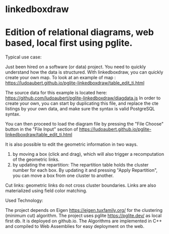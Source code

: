 # linkedboxdraw

# Edition of relational diagrams, web based, local first using pglite. 

Typical use case:

Just been hired on a software (or data) project. You need to quickly understand how the data is structured. With linkedboxdraw, you can quickly create your own map.
To look at an example of map : https://ludoaubert.github.io/pglite-linkedboxdraw/table_edit_ti.html

The source data for this example is located here:
https://github.com/ludoaubert/pglite-linkedboxdraw/diagdata.js
In order to create your own, you can start by duplicating this file, and replace the cte listings by your own data, and make sure the syntax is valid PostgreSQL syntax.

You can then proceed to load the diagram file by pressing the "File Choose" button in the "File Input" section of https://ludoaubert.github.io/pglite-linkedboxdraw/table_edit_ti.html

It is also possible to edit the geometric information in two ways.
1) by moving a box (click and drag), which will also trigger a recomputation of the geometric links.
2) by updating the repartition: The repartition table holds the cluster number for each box. By updating it and pressing "Apply Repartition", you can move a box from one cluster to another.

Cut links: geometric links do not cross cluster boundaries. Links are also materialized using field color matching.

Used Technology:

The project depends on Eigen https://eigen.tuxfamily.org/ for the clustering (minimum cut) algorithm.
The project uses pglite https://pglite.dev/ as local first db.
It is deployed on github.io.
The Algorithms are implemented in C++ and compiled to Web Assemblies for easy deployment on the web.
